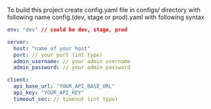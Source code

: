 To build this project create config.yaml file in configs/ directory with following name config.(dev, stage or prod).yaml with following syntax
```yaml
env: "dev" // could be dev, stage, prod

server:
  host: "name of your host"
  port: // your port (int type)
  admin_username: // your admin username
  admin_password: // your admin password

client:
  api_base_url: "YOUR_API_BASE_URL"
  api_key: "YOUR_API_KEY"
  timeout_sec: // timeout (int type)
```
